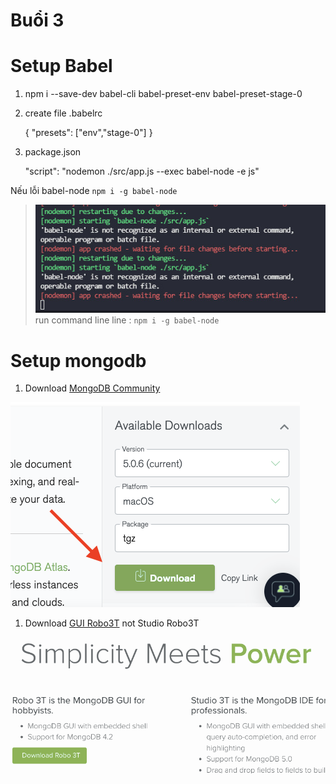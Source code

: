 # Buổi 3

# Setup Babel
1. npm i --save-dev babel-cli babel-preset-env babel-preset-stage-0

2. create file .babelrc

    { "presets": ["env","stage-0"] }

3. package.json

    "script": "nodemon ./src/app.js --exec babel-node -e js"

Nếu lỗi babel-node
    `npm i -g babel-node`

> ![alt text](./error/babel-node.jpg) 
> <br />
> run command line line : `npm i -g babel-node `

# Setup mongodb
1. Download [MongoDB Community](https://www.mongodb.com/try/download/community)

![alt text](./error/mongodb.png)

1. Download [GUI Robo3T](https://robomongo.org/) not Studio Robo3T

![alt text](./error/robo3t.png) 